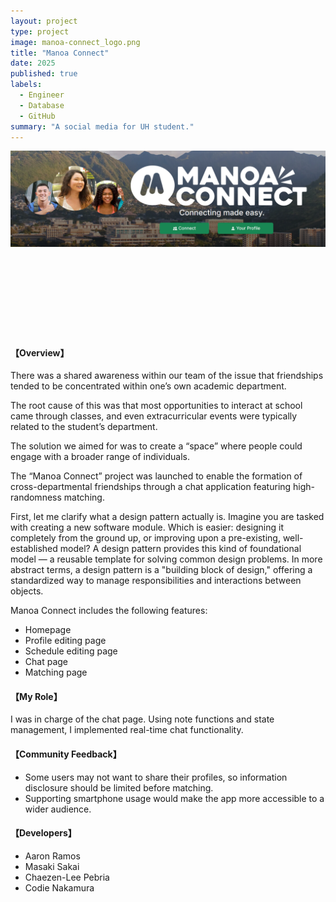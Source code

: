 ```yaml
---
layout: project
type: project
image: manoa-connect_logo.png
title: "Manoa Connect"
date: 2025
published: true
labels:
  - Engineer
  - Database
  - GitHub
summary: "A social media for UH student."
---
```


<img width="1000px" class="rounded float-start pe-4" src="../img/manoa-connect_home.png"><br><br><br><br><br><br><br><br><br>
<h4>【Overview】</h4>
<p>
There was a shared awareness within our team of the issue that friendships tended to be concentrated within one’s own academic department.
</p>
<p>
The root cause of this was that most opportunities to interact at school came through classes, and even extracurricular events were typically related to the student’s department.
</p>
<p>
The solution we aimed for was to create a “space” where people could engage with a broader range of individuals.
</p>
<p>
The “Manoa Connect” project was launched to enable the formation of cross-departmental friendships through a chat application featuring high-randomness matching.
</p>
<p>
First, let me clarify what a design pattern actually is. Imagine you are tasked with creating a new software module. Which is easier: designing it completely from the ground up, or improving upon a pre-existing, well-established model? A design pattern provides this kind of foundational model — a reusable template for solving common design problems. In more abstract terms, a design pattern is a "building block of design," offering a standardized way to manage responsibilities and interactions between objects.
</p>
<p>
  Manoa Connect includes the following features:
  <ul>
    <li>Homepage</li>
    <li>Profile editing page</li>
    <li>Schedule editing page</li>
    <li>Chat page</li>
    <li>Matching page</li>
  </ul>
</p>

<h4>【My Role】</h4>
<p>
I was in charge of the chat page. Using note functions and state management, I implemented real-time chat functionality.
</p>

<h4>【Community Feedback】</h4>
<p>
  <ul>
    <li>Some users may not want to share their profiles, so information disclosure should be limited before matching.</li>
    <li>Supporting smartphone usage would make the app more accessible to a wider audience.</li>
  </ul>
</p>

<h4>【Developers】</h4>
<p>
  <ul>
    <li>Aaron Ramos</li>
    <li>Masaki Sakai</li>
    <li>Chaezen-Lee Pebria</li>
    <li>Codie Nakamura</li>
  </ul>
</p>

